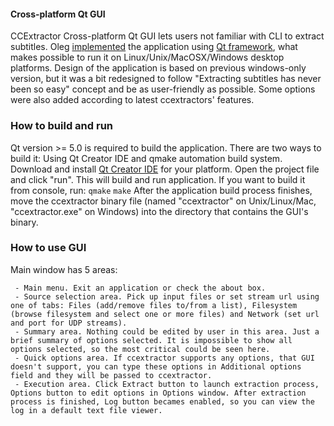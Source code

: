#### Cross-platform Qt GUI

CCExtractor Cross-platform Qt GUI lets users not familiar with CLI to
extract subtitles. Oleg
[implemented](https://github.com/kisselef/ccextractor-gui-qt)
the application using [ Qt framework](https://www.qt.io/),
what makes possible to run it on Linux/Unix/MacOSX/Windows desktop
platforms. Design of the application is based on previous windows-only
version, but it was a bit redesigned to follow \"Extracting subtitles
has never been so easy\" concept and be as user-friendly as possible.
Some options were also added according to latest ccextractors\'
features.

### How to build and run

Qt version \>= 5.0 is required to build the application. There are two
ways to build it: Using Qt Creator IDE and qmake automation build
system. Download and install [Qt Creator
IDE](https://www.qt.io/download) for your platform. Open the
project file and click \"run\". This will build and run application. If
you want to build it from console, run: `qmake` `make` After the
application build process finishes, move the ccextractor binary file
(named \"ccextractor\" on Unix/Linux/Mac, \"ccextractor.exe\" on
Windows) into the directory that contains the GUI\'s binary.

### How to use GUI

Main window has 5 areas:

` - Main menu. Exit an application or check the about box.`\
` - Source selection area. Pick up input files or set stream url using one of tabs: Files (add/remove files to/from a list), Filesystem (browse filesystem and select one or more files) and Network (set url and port for UDP streams).`\
` - Summary area. Nothing could be edited by user in this area. Just a brief summary of options selected. It is impossible to show all options selected, so the most critical could be seen here.`\
` - Quick options area. If ccextractor supports any options, that GUI doesn't support, you can type these options in Additional options field and they will be passed to ccextractor.`\
` - Execution area. Click Extract button to launch extraction process, Options button to edit options in Options window. After extraction process is finished, Log button becames enabled, so you can view the log in a default text file viewer.`
